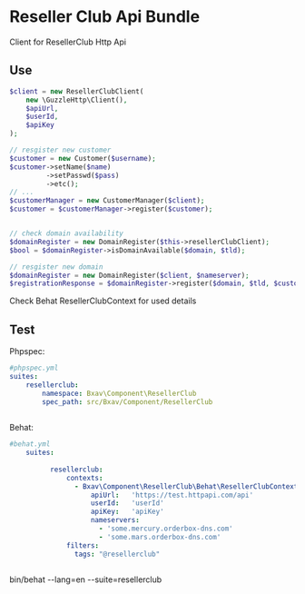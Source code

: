 Reseller Club Api Bundle
=============


Client for ResellerClub Http Api


Use
---

```php
$client = new ResellerClubClient(
    new \GuzzleHttp\Client(), 
    $apiUrl, 
    $userId, 
    $apiKey
);

// resgister new customer
$customer = new Customer($username);
$customer->setName($name)
         ->setPasswd($pass)
         ->etc();
// ...         
$customerManager = new CustomerManager($client);
$customer = $customerManager->register($customer);


// check domain availability
$domainRegister = new DomainRegister($this->resellerClubClient);
$bool = $domainRegister->isDomainAvailable($domain, $tld);

// resgister new domain
$domainRegister = new DomainRegister($client, $nameserver);
$registrationResponse = $domainRegister->register($domain, $tld, $customer);

```
Check Behat ResellerClubContext for used details



Test
----


Phpspec:
```yaml
#phpspec.yml
suites:
    resellerclub:
        namespace: Bxav\Component\ResellerClub
        spec_path: src/Bxav/Component/ResellerClub
        
```        
 
 
Behat:
```yaml
#behat.yml
    suites:
         
          resellerclub:
              contexts:
                - Bxav\Component\ResellerClub\Behat\ResellerClubContext:
                    apiUrl:   'https://test.httpapi.com/api'
                    userId:   'userId'
                    apiKey:   'apiKey'
                    nameservers:
                      - 'some.mercury.orderbox-dns.com'
                      - 'some.mars.orderbox-dns.com'
              filters:
                tags: "@resellerclub"
                
```

bin/behat --lang=en --suite=resellerclub